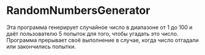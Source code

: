 # RandomNumbersGenerator
Эта программа генерирует случайное число в диапазоне от 1 до 100 и даёт пользователю 5 попыток для того, чтобы угадать это число. Программа прерывает своё выполнение в случае, когда число отгадали или закончились попытки.
